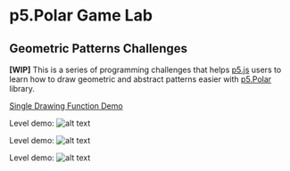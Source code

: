 # p5.Polar Game Lab
## Geometric Patterns Challenges

**[WIP]**  This is a series of programming challenges that helps [p5.js](https://p5js.org/) users to learn how to draw geometric and abstract patterns easier with [p5.Polar](https://github.com/liz-peng/p5.Polar) library.

[Single Drawing Function Demo](https://liz-peng.github.io/p5.Polar/)

Level demo:
![alt text](https://i.imgur.com/wWBIKfI.png "user instruction") 

Level demo:
![alt text](https://i.imgur.com/QpjBBtu.png "level demo") 

Level demo:
![alt text](https://i.imgur.com/21KwOga.png "level demo") 


